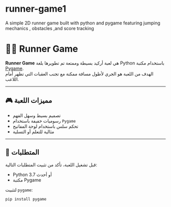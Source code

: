 # runner-game1
A simple 2D runner game built with python and pygame featuring jumping mechanics , obstacles ,and score tracking
# 🏃‍♂️ Runner Game

**Runner Game** هي لعبة أركيد بسيطة وممتعة تم تطويرها بلغة Python باستخدام مكتبة [Pygame](https://www.pygame.org/).  
الهدف من اللعبة هو الجري لأطول مسافة ممكنة مع تجنب العقبات التي تظهر أمام اللاعب.

---

## 🎮 مميزات اللعبة

- تصميم بسيط وسهل الفهم
- رسوميات خفيفة باستخدام `Pygame`
- تحكم سلس باستخدام لوحة المفاتيح
- مثالية للتعلم أو التسلية

---

## 🧰 المتطلبات

قبل تشغيل اللعبة، تأكد من تثبيت المتطلبات التالية:

- Python 3.7 أو أحدث
- مكتبة Pygame

لتثبيت `pygame`:

```bash
pip install pygame
